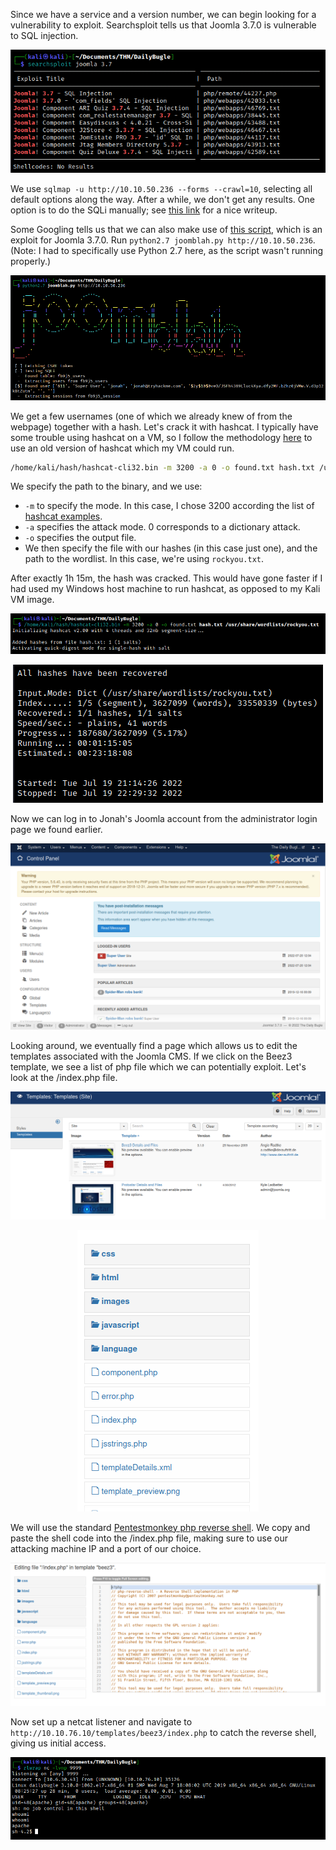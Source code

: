 Since we have a service and a version number, we can begin looking for a vulnerability to exploit. Searchsploit tells us that Joomla 3.7.0 is vulnerable to SQL injection.

<center>

![dbf7b5f5093d2e5e69069c09c2de9107.png](/Daily%20Bugle/_resources/dbf7b5f5093d2e5e69069c09c2de9107.png)

</center>

We use ``sqlmap -u http://10.10.50.236 --forms --crawl=10``, selecting all default options along the way. After a while, we don't get any results. One option is to do the SQLi manually; see [this link](https://github.com/hack3rman/TryHackMe/blob/master/Daily%20Bugle.md) for a nice writeup.

Some Googling tells us that we can also make use of [this script](https://github.com/XiphosResearch/exploits/tree/master/Joomblah), which is an exploit for Joomla 3.7.0. Run `python2.7 joomblah.py http://10.10.50.236`. (Note: I had to specifically use Python 2.7 here, as the script wasn't running properly.)

<center>

![1bd76d5497480cfbd64aa3c8feafba9a.png](/Daily%20Bugle/_resources/1bd76d5497480cfbd64aa3c8feafba9a.png)

</center>

We get a few usernames (one of which we already knew of from the webpage) together with a hash. Let's crack it with hashcat. I typically have some trouble using hashcat on a VM,  so I follow the methodology [here](https://samsclass.info/123/proj10/p12-hashcat.htm) to use an old version of hashcat which my VM could run.

```bash
/home/kali/hash/hashcat-cli32.bin -m 3200 -a 0 -o found.txt hash.txt /usr/share/wordlists/rockyou.txt
```

We specify the path to the binary, and we use:
- `-m` to specify the mode. In this case, I chose 3200 according the list of [hashcat examples](https://hashcat.net/wiki/doku.php?id=example_hashes).
- `-a` specifies the attack mode. 0 corresponds to a dictionary attack.
- `-o` specifies the output file.
- We then specify the file with our hashes (in this case just one), and the path to the wordlist. In this case, we're using `rockyou.txt`.

After exactly 1h 15m, the hash was cracked. This would have gone faster if I had used my Windows host machine to run hashcat, as opposed to my Kali VM image.

<center>

![afd68c9a45b3e5ad65d0a91905a165b4.png](/Daily%20Bugle/_resources/afd68c9a45b3e5ad65d0a91905a165b4.png)

![35d0c711d7e5c2e106a9637df095cc1a.png](/Daily%20Bugle/_resources/35d0c711d7e5c2e106a9637df095cc1a.png)

</center>

Now we can log in to Jonah's Joomla account from the administrator login page we found earlier.

<center>

![901e4e8b85712ca547bd3dc0b82f8d01.png](/Daily%20Bugle/_resources/901e4e8b85712ca547bd3dc0b82f8d01.png)

</center>

Looking around, we eventually find a page which allows us to edit the templates associated with the Joomla CMS. If we click on the Beez3 template, we see a list of php file which we can potentially exploit. Let's look at the /index.php file.

<center>

![2efd186e9ae789e0f017c44337ab9493.png](/Daily%20Bugle/_resources/2efd186e9ae789e0f017c44337ab9493.png)

![d9052a8b13b38bdca3e0b2f3d269a9b8.png](/Daily%20Bugle/_resources/d9052a8b13b38bdca3e0b2f3d269a9b8.png)

</center>

We will use the standard [Pentestmonkey php reverse shell](https://github.com/pentestmonkey/php-reverse-shell/blob/master/php-reverse-shell.php). We copy and paste the shell code into the /index.php file, making sure to use our attacking machine IP and a port of our choice.

<center>

![1fb736dbb57acf3a7ab718fb45c1e930.png](/Daily%20Bugle/_resources/1fb736dbb57acf3a7ab718fb45c1e930.png)

</center>

Now set up a netcat listener and navigate to `http://10.10.76.10/templates/beez3/index.php` to catch the reverse shell, giving us initial access.

<center>

![cd460351fcc4cf08333b8354fe9269ac.png](/Daily%20Bugle/_resources/cd460351fcc4cf08333b8354fe9269ac.png)

</center>